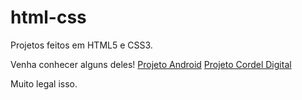 # html-css
Projetos feitos em HTML5 e CSS3.

Venha conhecer alguns deles!
<a href="https://thiago-az.github.io/projeto-android/index.html" target="_self">Projeto Android</a>
<a href="https://thiago-az.github.io/projeto-cordel/index.html" target="_self">Projeto Cordel Digital</a>

 Muito legal isso.
